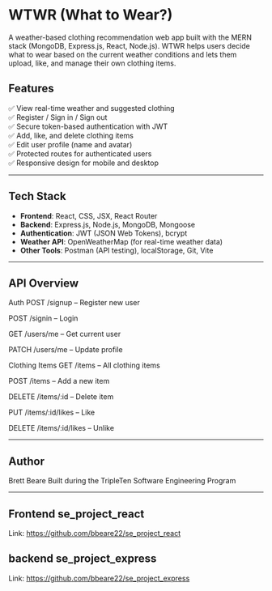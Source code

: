 # WTWR (What to Wear?)

A weather-based clothing recommendation web app built with the MERN stack (MongoDB, Express.js, React, Node.js). WTWR helps users decide what to wear based on the current weather conditions and lets them upload, like, and manage their own clothing items.

## Features

✅ View real-time weather and suggested clothing  
✅ Register / Sign in / Sign out  
✅ Secure token-based authentication with JWT  
✅ Add, like, and delete clothing items  
✅ Edit user profile (name and avatar)  
✅ Protected routes for authenticated users  
✅ Responsive design for mobile and desktop

---

## Tech Stack

- **Frontend**: React, CSS, JSX, React Router
- **Backend**: Express.js, Node.js, MongoDB, Mongoose
- **Authentication**: JWT (JSON Web Tokens), bcrypt
- **Weather API**: OpenWeatherMap (for real-time weather data)
- **Other Tools**: Postman (API testing), localStorage, Git, Vite

---

## API Overview

Auth
POST /signup – Register new user

POST /signin – Login

GET /users/me – Get current user

PATCH /users/me – Update profile

Clothing Items
GET /items – All clothing items

POST /items – Add a new item

DELETE /items/:id – Delete item

PUT /items/:id/likes – Like

DELETE /items/:id/likes – Unlike

---

## Author

Brett Beare
Built during the TripleTen Software Engineering Program

---

## Frontend se_project_react

Link: https://github.com/bbeare22/se_project_react

## backend se_project_express

Link: https://github.com/bbeare22/se_project_express
